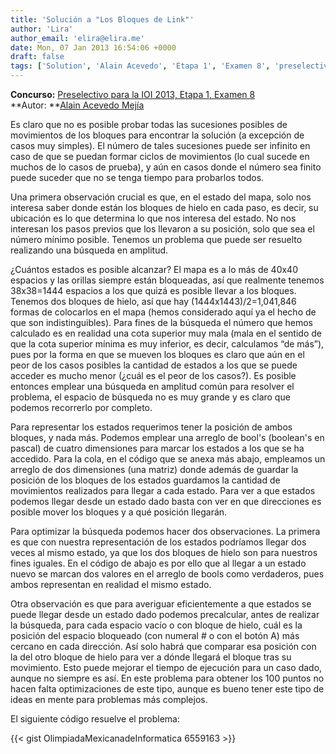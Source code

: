 ```yaml
---
title: 'Solución a "Los Bloques de Link"'
author: 'Lira'
author_email: 'elira@elira.me'
date: Mon, 07 Jan 2013 16:54:06 +0000
draft: false
tags: ['Solution', 'Alain Acevedo', 'Etapa 1', 'Examen 8', 'preselectivo', 'solución', 'Soluciones Preselectivo 2013']
---
```


**Concurso:** [Preselectivo para la IOI 2013, Etapa 1, Examen 8](https://omegaup.com/arena/IOI2013E1P8) **Autor: **[Alain Acevedo Mejía](mailto:alainacme@gmail.com)

Es claro que no es posible probar todas las sucesiones posibles de movimientos de los bloques para encontrar la solución (a excepción de casos muy simples). El número de tales sucesiones puede ser infinito en caso de que se puedan formar ciclos de movimientos (lo cual sucede en muchos de lo casos de prueba), y aún en casos donde el número sea finito puede suceder que no se tenga tiempo para probarlos todos.

Una primera observación crucial es que, en el estado del mapa, solo nos interesa saber donde están los bloques de hielo en cada paso, es decir, su ubicación es lo que determina lo que nos interesa del estado. No nos interesan los pasos previos que los llevaron a su posición, solo que sea el número mínimo posible. Tenemos un problema que puede ser resuelto realizando una búsqueda en amplitud.

¿Cuántos estados es posible alcanzar? El mapa es a lo más de 40x40 espacios y las orillas siempre están bloqueadas, así que realmente tenemos 38x38=1444 espacios a los que quizá es posible llevar a los bloques. Tenemos dos bloques de hielo, así que hay (1444x1443)/2=1,041,846 formas de colocarlos en el mapa (hemos considerado aquí ya el hecho de que son indistinguibles). Para fines de la búsqueda el número que hemos calculado es en realidad una cota superior muy mala (mala en el sentido de que la cota superior mínima es muy inferior, es decir, calculamos “de más”), pues por la forma en que se mueven los bloques es claro que aún en el peor de los casos posibles la cantidad de estados a los que se puede acceder es mucho menor (¿cuál es el peor de los casos?). Es posible entonces emplear una búsqueda en amplitud común para resolver el problema, el espacio de búsqueda no es muy grande y es claro que podemos recorrerlo por completo.

Para representar los estados requerimos tener la posición de ambos bloques, y nada más. Podemos emplear una arreglo de bool's (boolean's en pascal) de cuatro dimensiones para marcar los estados a los que se ha accedido. Para la cola, en el código que se anexa más abajo, empleamos un arreglo de dos dimensiones (una matriz) donde además de guardar la posición de los bloques de los estados guardamos la cantidad de movimientos realizados para llegar a cada estado. Para ver a que estados podemos llegar desde un estado dado basta con ver en que direcciones es posible mover los bloques y a qué posición llegarán.

Para optimizar la búsqueda podemos hacer dos observaciones. La primera es que con nuestra representación de los estados podríamos llegar dos veces al mismo estado, ya que los dos bloques de hielo son para nuestros fines iguales. En el código de abajo es por ello que al llegar a un estado nuevo se marcan dos valores en el arreglo de bools como verdaderos, pues ambos representan en realidad el mismo estado.

Otra observación es que para averiguar eficientemente a que estados se puede llegar desde un estado dado podemos precalcular, antes de realizar la búsqueda, para cada espacio vacío o con bloque de hielo, cuál es la posición del espacio bloqueado (con numeral # o con el botón A) más cercano en cada dirección. Así solo habrá que comparar esa posición con la del otro bloque de hielo para ver a dónde llegará el bloque tras su movimiento. Esto puede mejorar el tiempo de ejecución para un caso dado, aunque no siempre es así. En este problema para obtener los 100 puntos no hacen falta optimizaciones de este tipo, aunque es bueno tener este tipo de ideas en mente para problemas más complejos.

El siguiente código resuelve el problema:

{{< gist OlimpiadaMexicanadeInformatica 6559163 >}}